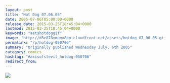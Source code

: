 ```yaml
---
layout: post
title: "Hot Dog 07.06.05"
date: 2005-07-06T05:00:00+0000
release_date: 2015-03-25T18:45:04+0000
lastmod: 2015-03-25T18:45:04+0000
keywords: "aetshotdoggif"
image: "http://d3e878vmunx8cm.cloudfront.net/assets/hotdog_07_06_05.gif"
permalink: "/p/hotdog-050706"
summary: "Originally published Wednesday July, 6th 2005"
category: comics
hashtag: "#axisofstevil_hotdog-050706"
redirect_from:
---
```


![](http://d3e878vmunx8cm.cloudfront.net/assets/hotdog_07_06_05.gif)
